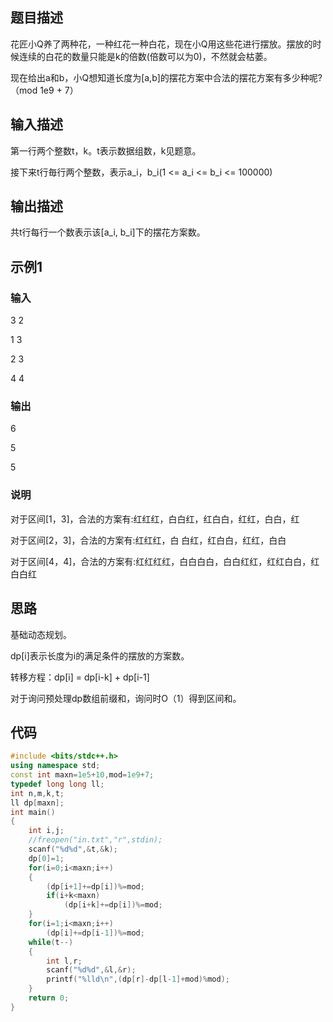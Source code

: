 ## 题目描述

花匠小Q养了两种花，一种红花一种白花，现在小Q用这些花进行摆放。摆放的时候连续的白花的数量只能是k的倍数(倍数可以为0)，不然就会枯萎。

现在给出a和b，小Q想知道长度为[a,b]的摆花方案中合法的摆花方案有多少种呢? （mod 1e9 + 7）

## 输入描述

第一行两个整数t，k。t表示数据组数，k见题意。

接下来t行毎行两个整数，表示a_i，b_i(1 <= a_i <= b_i <= 100000)

## 输出描述

共t行每行一个数表示该[a_i, b_i]下的摆花方案数。

## 示例1

### 输入

3 2

1 3

2 3

4 4

### 输出

6

5

5

### 说明

对于区间[1，3]，合法的方案有:红红红，白白红，红白白，红红，白白，红

对于区间[2，3]，合法的方案有:红红红，白 白红，红白白，红红，白白

对于区间[4，4]，合法的方案有:红红红红，白白白白，白白红红，红红白白，红白白红

## 思路

基础动态规划。

dp[i]表示长度为i的满足条件的摆放的方案数。

转移方程：dp[i] = dp[i-k] + dp[i-1]

对于询问预处理dp数组前缀和，询问时O（1）得到区间和。

## 代码

```c++
#include <bits/stdc++.h>
using namespace std;
const int maxn=1e5+10,mod=1e9+7;
typedef long long ll;
int n,m,k,t;
ll dp[maxn];
int main()
{
    int i,j;
    //freopen("in.txt","r",stdin);
    scanf("%d%d",&t,&k);
    dp[0]=1;
    for(i=0;i<maxn;i++)
    {
        (dp[i+1]+=dp[i])%=mod;
        if(i+k<maxn)
            (dp[i+k]+=dp[i])%=mod;
    }
    for(i=1;i<maxn;i++)
        (dp[i]+=dp[i-1])%=mod;
    while(t--)
    {
        int l,r;
        scanf("%d%d",&l,&r);
        printf("%lld\n",(dp[r]-dp[l-1]+mod)%mod);
    }
    return 0;
}
```

